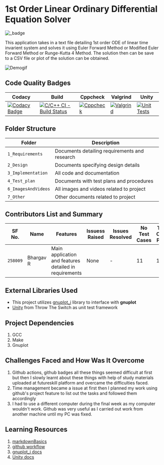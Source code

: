 # 1st Order Linear Ordinary Differential Equation Solver

![_badge](https://img.shields.io/badge/Project-FOLODE%20Solver-blue?style=for-the-badge&logo=C)

This application takes in a text file detailing 1st order ODE of linear time invarient system and solves it using Euler Forward Method or Modified Euler Forward Method or Runge-Kutta 4 Method. The solution then can be save to a CSV file or plot of the solution can be obtained.

![Demogif](./6_ImagesAndVideos/folodesolver.gif)

## Code Quality Badges

| Codacy | Build | Cppcheck | Valgrind | Unity |
|-|-|-|-|-|
| [![Codacy Badge](https://app.codacy.com/project/badge/Grade/0eeda194d63a4ac49703bf8a1344102c)](https://www.codacy.com/gh/bgvmysore/miniproject_stepin/dashboard?utm_source=github.com&amp;utm_medium=referral&amp;utm_content=bgvmysore/miniproject_stepin&amp;utm_campaign=Badge_Grade) | [![C/C++ CI - Build Status](https://github.com/bgvmysore/miniproject_stepin/actions/workflows/c-cpp.yml/badge.svg)](https://github.com/bgvmysore/miniproject_stepin/actions/workflows/c-cpp.yml) | [![Cppcheck](https://github.com/bgvmysore/miniproject_stepin/actions/workflows/cppcheck.yml/badge.svg)](https://github.com/bgvmysore/miniproject_stepin/actions/workflows/cppcheck.yml) | [![Valgrind](https://github.com/bgvmysore/miniproject_stepin/actions/workflows/valgrind.yml/badge.svg)](https://github.com/bgvmysore/miniproject_stepin/actions/workflows/valgrind.yml) | [![Unit Tests](https://github.com/bgvmysore/miniproject_stepin/actions/workflows/unity.yml/badge.svg)](https://github.com/bgvmysore/miniproject_stepin/actions/workflows/unity.yml) |

## Folder Structure

Folder             | Description
-------------------| -----------------------------------------
`1_Requirements`   | Documents detailing requirements and research
`2_Design`         | Documents specifying design details
`3_Implementation` | All code and documentation
`4_Test_plan`      | Documents with test plans and procedures
`6_ImagesAndVideos`| All images and videos related to project
`7_Other`          | Other documents related to project

## Contributors List and Summary

|SF No.   |  Name     |    Features    | Issuess Raised |Issues Resolved|No Test Cases|Test Case Pass|
|-|-|-|-|-|-|-|
|`258009` | Bhargav R | Main application and features detailed in requirements | None | - | 11 | 11 |

## External Libraries Used

*   This project utilizes [gnuplot_i](http://ndevilla.free.fr/gnuplot/) library to interface with **gnuplot**
*   [Unity](https://github.com/ThrowTheSwitch/Unity) from Throw The Switch as unit test framework

## Project Dependencies

1.  GCC
2.  Make
3.  Gnuplot

## Challenges Faced and How Was It Overcome

1.  Github actions, github badges all these things seemed difficult at first but then I slowly learnt about these things with help of study materials uploaded at futureskill platform and overcame the difficulties faced.
2.  Time management became a issue at first then I planned my work using github's project feature to list out the tasks and followed them accordingly
3.  I had to use a different computer during the final week as my computer wouldn't work. Github was very useful as I carried out work from another machine until my PC was fixed.

## Learning Resources

1.  [markdownBasics](https://guides.github.com/features/mastering-markdown/)
2.  [github workflow](https://docs.github.com/en/actions/learn-github-action)
3.  [gnuplot_i docs](http://ndevilla.free.fr/gnuplot/gnuplot_i/index.html)
4.  [Unity docs](https://github.com/ThrowTheSwitch/Unity/tree/master/docs)
